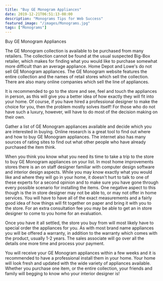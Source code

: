 ```yaml
---
title: "Buy GE Monogram Appliances"
date: 2019-12-21T06:51:13-08:00
description: "Monograms Tips for Web Success"
featured_image: "/images/Monograms.jpg"
tags: ["Monograms"]
---
```


Buy GE Monogram Appliances

The GE Monogram collection is available to be purchased from many retailers. The collection cannot be found at the usual suspected Big-Box retailer, which makes for finding what you would like to purchase somewhat more difficult than an average appliance. Home Depot and Lowe's do not sell GE Monogram appliances. The GE Monogram website features the entire collection and the names of retail stores which sell the collection. There are also many online companies which sell the line of appliances. 

It is recommended to go to the store and see, feel and touch the appliances in person, as this will give you a better idea of how exactly they will fit into your home. Of course, if you have hired a professional designer to make the choice for you, then the problem mostly solves itself! For those who do not have such a luxury, however, will have to do most of the decision making on their own. 

Gather a list of GE Monogram appliances available and decide which you are interested in buying. Online research is a great tool to find out where and how to buy GE Monogram appliances. The internet also has many sources of rating sites to find out what other people who have already purchased the item think. 

When you think you know what you need its time to take a trip to the store to buy GE Monogram appliances on your list. In most home improvements stores there is an on staff designer familiar with computer design software and interior design aspects. While you may know exactly what you would like and where they will go in your home, it doesn't hurt to talk to one of these experts for a second opinion and to make sure you have gone through every possible scenario for installing the items. One negative aspect to this though is the in store designer may not be able to, or may not offer in home services. You will have to have all of the exact measurements and a fairly good idea of how things will fit together on paper and bring it with you to the store. For an extra consultation fee you may be able to get an in store designer to come to you home for an evaluation. 

Once you have it all settled, the store you buy from will most likely have to special order the appliances for you. As with most brand name appliances you will be offered a warranty, in addition to the warranty which comes with the product, usually 1-2 years. The sales associate will go over all the details one more time and process your payment. 

You will receive your GE Monogram appliances within a few weeks and it is recommended to have a professional install them in your home. Your home will look fresh and updated with the wide variety of appliances available. Whether you purchase one item, or the entire collection, your friends and family will begging to know who your interior designer is! 

